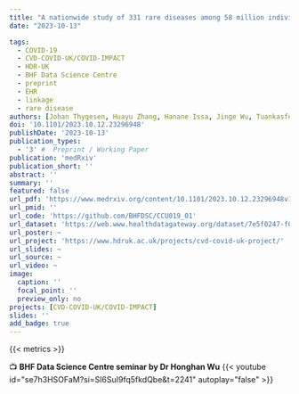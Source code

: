 ```yaml
---
title: "A nationwide study of 331 rare diseases among 58 million individuals: prevalence, demographics, and COVID-19 outcomes"
date: "2023-10-13"

tags:
  - COVID-19
  - CVD-COVID-UK/COVID-IMPACT
  - HDR-UK
  - BHF Data Science Centre
  - preprint
  - EHR
  - linkage
  - rare disease
authors: [Johan Thygesen, Huayu Zhang, Hanane Issa, Jinge Wu, Tuankasfee Hama, Ana Caterina Phiho Gomes, Tudor Groza, Sara Khalid,  Tom Lumbers, Mevhibe Hocaoglu, Kamlesh Khunti, Rouven Priedon, Amitava Banerjee, Nikolas Pontikos, admin, Ana Torralbo, Paul Taylor, Cathie Sudlow, Spiros Denaxas, Harry Hemingway, Honghan Wu, on behalf of the CVD-COVID-UK Consortium]
doi: '10.1101/2023.10.12.23296948'
publishDate: '2023-10-13'
publication_types:
  - '3' #  Preprint / Working Paper
publication: 'medRxiv'
publication_short: ''
abstract: ''
summary: ''
featured: false
url_pdf: 'https://www.medrxiv.org/content/10.1101/2023.10.12.23296948v1.full.pdf'
url_pmid: ''
url_code: 'https://github.com/BHFDSC/CCU019_01'
url_dataset: 'https://web.www.healthdatagateway.org/dataset/7e5f0247-f033-4f98-aed3-3d7422b9dc6d'
url_poster: ~
url_project: 'https://www.hdruk.ac.uk/projects/cvd-covid-uk-project/'
url_slides: ~
url_source: ~
url_video: ~
image:
  caption: ''
  focal_point: ''
  preview_only: no
projects: [CVD-COVID-UK/COVID-IMPACT]
slides: ''
add_badge: true
---
```


{{< metrics >}}

📺 **BHF Data Science Centre seminar by Dr Honghan Wu**
{{< youtube id="se7h3HSOFaM?si=Sl6SuI9fq5fkdQbe&t=2241" autoplay="false" >}}  
